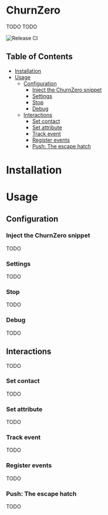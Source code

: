 <h1>ChurnZero</h1>

TODO TODO

![Release CI][github-badge-release]

<!-- START doctoc generated TOC please keep comment here to allow auto update -->
<!-- DON'T EDIT THIS SECTION, INSTEAD RE-RUN doctoc TO UPDATE -->
## Table of Contents

- [Installation](#installation)
- [Usage](#usage)
  - [Configuration](#configuration)
    - [Inject the ChurnZero snippet](#inject-the-churnzero-snippet)
    - [Settings](#settings)
    - [Stop](#stop)
    - [Debug](#debug)
  - [Interactions](#interactions)
    - [Set contact](#set-contact)
    - [Set attribute](#set-attribute)
    - [Track event](#track-event)
    - [Register events](#register-events)
    - [Push: The escape hatch](#push-the-escape-hatch)

<!-- END doctoc generated TOC please keep comment here to allow auto update -->

# Installation

# Usage

## Configuration

### Inject the ChurnZero snippet

TODO

### Settings

TODO

### Stop

TODO

### Debug

TODO

## Interactions

TODO

### Set contact

TODO

### Set attribute

TODO

### Track event

TODO

### Register events

TODO

### Push: The escape hatch

TODO

[//]: # 'LINKS'
[github-badge-release]: https://github.com/GetFlowPath/open-source/workflows/ReleaseCI/badge.svg

